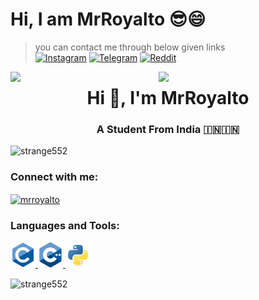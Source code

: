 # Hi, I am MrRoyalto 😎😄
>you can contact me through below given links  
[![Instagram](https://img.shields.io/badge/Instagram-%23E4405F.svg?style=for-the-badge&logo=Instagram&logoColor=white)](https://www.instagram.com/MrRoyalto)
[![Telegram](https://img.shields.io/badge/Telegram-2CA5E0?style=for-the-badge&logo=telegram&logoColor=white)](https://telegram.dog/peace_is_dead)
[![Reddit](https://img.shields.io/badge/Reddit-FF4500.svg?style=for-the-badge&logo=Reddit&logoColor=white)](https://www.reddit.com/user/Royalto)


<img align="left" width="47%" src="https://github-readme-stats.vercel.app/api?username=strange552&show_icons=true&theme=transparent" />  

<img align="left" width="27%" src="https://github-readme-stats.vercel.app/api/top-langs/?username=strange552" />  
<h1 align="center">Hi 👋, I'm MrRoyalto</h1>
<h3 align="center">A Student From India 🇮🇳🇮🇳</h3>

<p align="left"> <img src="https://komarev.com/ghpvc/?username=strange552&label=Profile%20views&color=0e75b6&style=flat" alt="strange552" /> </p>

<h3 align="left">Connect with me:</h3>
<p align="left">
<a href="https://instagram.com/mrroyalto" target="blank"><img align="center" src="https://raw.githubusercontent.com/rahuldkjain/github-profile-readme-generator/master/src/images/icons/Social/instagram.svg" alt="mrroyalto" height="30" width="40" /></a>
</p>

<h3 align="left">Languages and Tools:</h3>
<p align="left"> <a href="https://www.cprogramming.com/" target="_blank" rel="noreferrer"> <img src="https://raw.githubusercontent.com/devicons/devicon/master/icons/c/c-original.svg" alt="c" width="40" height="40"/> </a> <a href="https://www.w3schools.com/cpp/" target="_blank" rel="noreferrer"> <img src="https://raw.githubusercontent.com/devicons/devicon/master/icons/cplusplus/cplusplus-original.svg" alt="cplusplus" width="40" height="40"/> </a> <a href="https://www.python.org" target="_blank" rel="noreferrer"> <img src="https://raw.githubusercontent.com/devicons/devicon/master/icons/python/python-original.svg" alt="python" width="40" height="40"/> </a> </p>

<p><img align="center" src="https://github-readme-stats.vercel.app/api/top-langs?username=strange552&show_icons=true&locale=en&layout=compact" alt="strange552" /></p>
